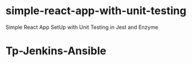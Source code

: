 # simple-react-app-with-unit-testing
Simple React App SetUp with Unit Testing in Jest and Enzyme
# Tp-Jenkins-Ansible
